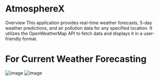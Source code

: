 # AtmosphereX
Overview
This application provides real-time weather forecasts, 5-day weather predictions, and air pollution data for any specified location. It utilizes the OpenWeatherMap API to fetch data and displays it in a user-friendly format.
# For Current Weather Forecasting
![image](https://github.com/user-attachments/assets/e8efa5e4-ff88-4376-a904-4a27a45050aa)
![image](https://github.com/user-attachments/assets/7121ecc3-e80d-4a47-89c0-ef42c776c005)


